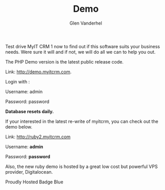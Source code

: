 ﻿---
layout: news_comments
title:  Demo
author: Glen Vanderhel
---

Test drive MyIT CRM 1 now to find out if this software suits your business needs. Were sure it will and if not, we will do all we can to help you out.

The PHP Demo version is the latest public release code.

Link: http://demo.myitcrm.com.

Login with :

Username: admin

Password: password

 

**Database resets daily.**

 

If your interested in the latest re-write of myitcrm, you can check out the demo below.

Link: http://ruby2.myitcrm.com

Username: **admin**

Password: **password**

Also, the new ruby demo is hosted by a great low cost but powerful VPS provider, Digitalocean.

Proudly Hosted Badge Blue